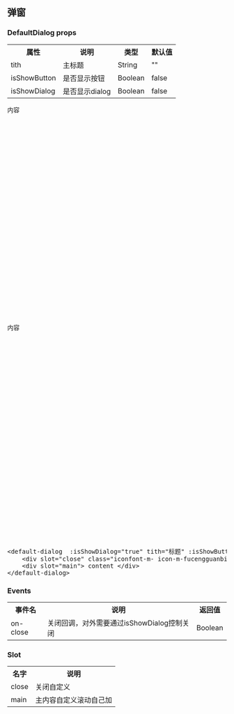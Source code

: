 <style lang="scss">

// Prefix
$css-prefix: kdx-;

// variable
$c0: #212121;
$c1: #ffffff;
$c2: #ff3c29;
$c3: #ff6f29;
$c4: #cccccc;
$c5: transparent;
$c6: #ffd600;
$c7: #e6e7eb;
$c8: #379fff;
$c9: #2f82ff;
$c10: #09c15f;
$c11: #F5F5F5;
$c12:#FFEFE6;
$c13:#2D8CF0;
$c14:#F0FAFF;
$c15:#969696;
$c16:#FFF3F5;
$c17:#E6FFF9;
$c18:#00A0EE;
$c19:#000000;

// width
$w: 100%;

// inline-block
.ib{
  display: inline-block;
}

// function
@function px2rpx($n) {
  @return $n * 1 + px;
}

// mixin
@mixin height($size: 0) {
  height: px2rpx($size);
  line-height: px2rpx($size);
  // #ifdef H5
  line-height: px2rpx($size - 3);
  // #endif
  // set button border-radius important
  border-radius: px2rpx($size / 2) !important;
}

@mixin lh($size: 0) {
  height: px2rpx($size);
  line-height: px2rpx($size);
}

@mixin wh($size: 0) {
  width: px2rpx($size);
  height: px2rpx($size);
}

@mixin allResize($size, $br, $fsize, $b) {
  width: px2rpx($size);
  height: px2rpx($size/$b);
  line-height: px2rpx($size/$b);
  border-radius: px2rpx($br);
  font-size: px2rpx($fsize);
}

@mixin lt12($size, $b){
  transform:scale($b);
  display:inline-block;
  white-space:nowrap;
  margin-left:- px2rpx($size);
}

// resize
.h32 {
  @include height(32);
}
.h34 {
  @include height(34);
}
.h40 {
  @include height(40);
}
// plv
.plv{
    position: relative;
}

// icon
.icon{
  font-size: px2rpx(12);
  // color: $c15;
}



/* --------uni.scss移入---------- */

.van-hairline, 
.van-hairline--bottom,
.van-hairline--left,
.van-hairline--right,
.van-hairline--surround,
.van-hairline--top,
.van-hairline--top-bottom {
    position: relative;
}

// 一像素边框
.van-hairline--bottom:after,
.van-hairline--left:after,
.van-hairline--right:after,
.van-hairline--surround:after,
.van-hairline--top-bottom:after,
.van-hairline--top:after,
.van-hairline:after {
    content: ' ';
    position: absolute;
    pointer-events: none;
    box-sizing: border-box;
    -webkit-transform-origin: center;
    transform-origin: center;
    top: -50%;
    left: -50%;
    right: -50%;
    bottom: -50%;
    -webkit-transform: scale(0.5);
    transform: scale(0.5);
}

.van-hairline--top:after {
    border-width: 1px 0 0 0;
}

.van-hairline--left:after {
    border-width: 0 0 0 1px;
}

.van-hairline--right:after {
    border-right-width: 1px;
}

.van-hairline--bottom:after {
    border-width:  0 0 1px 0;
}

.van-hairline--top-bottom:after {
    border-width: 1px 0;
}

// img
$img-prefix-cls: $css-prefix + "img-box";
.#{$img-prefix-cls} {
  overflow: hidden;
  display: flex;
  .img {
    flex: 1;
  }
  &.small-1 {
    @include wh(60);
    border-radius: px2rpx(6);
  }
  &.small-2 {
    @include wh(70);
    border-radius: px2rpx(6);
  }
  &.middle-1 {
    @include wh(80);
    border-radius: px2rpx(6);
  }
  &.middle-2 {
    @include wh(90);
    border-radius: px2rpx(6);
  }
  &.large-1 {
    @include wh(100);
    border-radius: px2rpx(6);
  }
  &.large-2 {
    @include wh(110);
    border-radius: px2rpx(6);
  }
}

// num group
$num-prefix-cls: $css-prefix + "num-wrap";
.#{$num-prefix-cls} {
  display: flex;
  align-items:center;
  .txt{
    width: px2rpx(36);
    height: px2rpx(18);
    line-height: px2rpx(18);
    background: $c11;
    border-radius: px2rpx(2);
    border:0;
    color: $c0;
    font-weight: bold;
    text-align: center;
    font-size: px2rpx(12);
  }
}

// item group
$item-prefix-cls: $css-prefix + "item-wrap";
.#{$item-prefix-cls}{
  background: $c1;
  padding: px2rpx(8) px2rpx(12);
  display: flex;
  

  &.notptb{
    padding-bottom: 0;
  }

  .hot{
    position: absolute;
    background: $c2;
    color: $c1;
    text-align: center;
    @include allResize(28,6,12,0.875);
    border-bottom-left-radius: px2rpx(20);
    border-bottom-right-radius: px2rpx(20);
    left: px2rpx(0);
  }

  .select-gp{
    padding-right:px2rpx(13);
    display: flex;
    align-items: center;
    color: $c4;
    font-size:px2rpx(18);
    .icon-m-yes{
      color: $c2;
    }
  }

  .kdx-img-box{
    margin-right: px2rpx(12);
  }
  .gp-types,
  .gp-work{
    vertical-align: middle;
    display:inline-block;
  }

  .gp-types{
    margin-top: - px2rpx(2);
    text-align: center;
    .item{
      display: inline-block;
      @include allResize(18, 2, 12, 1);
      &.x{
        background: $c12;
        color: $c2;
      }
      &.d{
        background: $c17;
        color: $c10;
      }
      &.r{
        margin-right: px2rpx(4);
      }
      &.s{
        background: $c14;
        color: $c13;
      }
    }
  }

  .tith{
    margin-bottom: px2rpx(9);
    font-size:px2rpx(12);
    font-weight: 500;
    color:$c0;
    .gp-work{
      width: px2rpx(28);
      height: px2rpx(14);
      line-height: px2rpx(14);
      text-align:center;
      color: $c1;
      border-radius: px2rpx(2);
      font-size:px2rpx(12);
      .span{
        display:inline-block;
        transform:scale(0.75);
        white-space: nowrap;
        margin-left: - px2rpx(2);
      }
      background: linear-gradient(114.57deg, #FF8A00 19.05%, #FF4C14 87.67%);
    }
  }

  .p{
    margin-bottom: px2rpx(9);
    font-weight: 500;
    font-size:px2rpx(12);
    color: $c15;
    background:$c11;
    border-radius: px2rpx(4);
    padding: 0 px2rpx(8);
    &.des{
     background:$c5;
     padding:0; 
    }
  }

  .member{
    margin-bottom: px2rpx(9);
    text-align: center;
    @include allResize(30, 2, 8, 2);
    background: $c16;
    color: $c2;
    border: 1px solid $c2;
    *{
      @include lt12(2,0.6666666);
    }
  }

  .gp{
    display: flex;
    align-items: center;
    margin-bottom: px2rpx(9);
    &.lst{
      margin:0;
      padding:0;
    }
    &.notlast{
      margin-top: - px2rpx(9);
    }
    .mp{
      color: $c2;
      flex: 1;
      font-weight: 500;
      .pic{
        font-size: px2rpx(16);
      }
      .ut{
        font-size: px2rpx(12);
        margin-right: px2rpx(2);
      }
    }
    .rt{
      text-align: right;
      flex: 1;
      .error{
        color: $c2;
        font-size: px2rpx(10);
        *{
          @include lt12(2,0.8333333)
        }
      }
      .add{
        font-size: px2rpx(17.5);
        color: $c2;
      }
      .specifications{
        display:inline-block;
        text-align:center;
        @include allResize(45, 28, 11, 2.6);
        background: $c2;
        color: $c1;
      }
      .nums{
        font-size: px2rpx(12);
        color:$c15;
      }
      .collection{
        font-size: px2rpx(18);
        color:$c15;
        &.ac{
          color: $c2;
        }
      }
      .num-picker{
        display:inline-block;
        text-align:center;
      }
      .warn{
        color: $c2;
        font-size: px2rpx(10);
        *{
          @include lt12(2,0.8333333)
        }
      }
      .estimate{
        font-size: px2rpx(12);
        font-weight: 500;
        .lb{
          color:$c0;
        }
        .pic{
          color:$c2;
        }
      }
    }

    .l{
      font-size: px2rpx(12);
      font-weight: 500;
      text-decoration:line-through;
      color:$c15;
      flex:1;
    }
    .r{
      text-align: right;
      font-size: px2rpx(10);
      *{
        @include lt12(2,0.8333333)
      }
      color:$c15;
      flex:1;
    }

    .btns{
      flex:1;
      display:flex;
      justify-content:flex-end;
      .kdx-btn{
        margin-left: px2rpx(12);
         @include allResize(76, 14, 12, 2.7);
         display: inline-block;
         // #ifdef H5
         line-height: 27px;
         // #endif
      }
      .success{
        .kdx-btn{
          color: $c10;
          border-color: $c10;
        }
      }
      .err{
        .kdx-btn{
          color: $c2;
          border-color: $c2;
        }
      }
    }
  }
}


// Button
$btn-prefix-cls: $css-prefix + "btn";
.#{$btn-prefix-cls} {
  &:focus{
    outline: none;
  }
  @include height(34);
  border-radius: px2rpx(64);
  background: $c2;
  color: $c1;
  font-size: px2rpx(16);
  font-weight: normal;
  width: 100%;
  border: 0;
  // margin: 0 auto;
  &::after {
    border: 0;
  }

  &.ghost[disabled] {
    border: 1px solid $c7;
    color: $c4 !important;
    background: $c5 !important;
  }
  &[disabled] {
    background: $c4 !important;
    color: $c1 !important;
  }

  // type 控制颜色
  &.primary.ghost,
  &.default.ghost {
    background: $c5;
    border: 1px solid $c2;
    color: $c2;
  }

  &.primary {
    border-radius: px2rpx(20);
    font-size: px2rpx(14);
  }

  &.do {
    background: linear-gradient(132.57deg, $c2 0%, $c3 94.38%);
    font-size: px2rpx(14);
    font-weight: 500;
    &.ghost {
      background: $c5;
      border: 1px solid $c2;
      color: $c2;
    }
  }

  &.know {
    border-radius: px2rpx(20);
    background: $c6;
    color: $c2;
    font-weight: 500;
    &.ghost {
      border: 1px solid $c2;
      background: $c5;
      color: $c6;
    }
  }

  &.finished {
    border-radius: px2rpx(20);
    background: $c4;
    font-size: px2rpx(14);
    font-weight: 500;
    color: $c1;
  }

  &.do-get {
    border-radius: px2rpx(80);
    background: linear-gradient(132.57deg, $c2 0%, $c3 94.38%);
    font-size: px2rpx(12);
    color: $c1;
    &.ghost {
      background: linear-gradient(309.84deg, $c8 7.21%, $c9 92.67%);
    }
  }

  &.text {
    border-radius: px2rpx(11);
    background: $c5;
    border: 1px solid $c2;
    font-size: px2rpx(12);
    color: $c2;
    &.ghost {
      border: 1px solid $c7;
      background: $c5;
      color: $c0;
    }
  }

  &.success {
    background: $c10;
    border-radius: px2rpx(14);
    font-size: px2rpx(12);
    color: $c1;
    &.ghost {
      background: $c5;
      border: 1px solid $c10;
      color: $c10;
    }
  }

  &.small {
    @include height(28);
    // by Houqiang update
    font-size: px2rpx(12) !important;
    font-weight: normal !important;
  }
  &.middle {
    @include height(38);
    // by Houqiang update
    font-size: px2rpx(14) !important;
    font-weight: 500 !important;
  }
  &.large {
    @include height(40);
  }

  // theme
  &.hollow {
    border-radius: px2rpx(20);
    background: $c5;
    box-sizing: border-box;
    border: 1px solid $c2;
    color: $c2;
    font-size: px2rpx(14);
    font-weight: 600;
  }
  &.theme0 {
    border-radius: px2rpx(20);
    background: $c6;
    color: $c2;
    border: 0;
    font-size: px2rpx(16);
    font-weight: 500;
  }
  &.theme1 {
    border-radius: px2rpx(20);
    background: $c4;
    color: #ffffff;
    font-size: px2rpx(14);
  }
  &.theme2 {
    border-radius: px2rpx(20);
    color: #ffffff;
    font-size: px2rpx(14);
  }
}

// ButtonGroup
$btn-group-prefix-cls: $css-prefix + "button-group";
.#{$btn-group-prefix-cls} {
  width: 100%;
  display: flex;
  .group {
    flex: 1;
    &.kdx-btn,
    .kdx-btn {
      font-weight: 500;
      font-size: px2rpx(14);
    }

    &:not(:first-child):not(:last-child) {
      &.kdx-btn,
      .kdx-btn {
        border-radius: 0 !important;
      }
    }

    &:first-child {
      &.kdx-btn,
      .kdx-btn {
        border-top-right-radius: 0 !important;
        border-bottom-right-radius: 0 !important;
      }
    }
    &:last-child {
      &.kdx-btn,
      .kdx-btn {
        border-top-left-radius: 0 !important;
        border-bottom-left-radius: 0 !important;
      }
    }
  }
  &.entity,
  &.hollow {
    .group {
      &:first-child {
        &.kdx-btn,
        .kdx-btn {
          background: $c1;
          border: 1px solid $c7;
          border-right: 0;
          box-sizing: border-box;
          color: $c0;
        }
      }
    }
  }
  &.entity {
    .group {
      &.kdx-btn,
      .kdx-btn {
        // font-weight: normal;
      }
      &:first-child {
        &.kdx-btn,
        .kdx-btn {
          background: $c0;
          border: 0;
          color: $c1;
        }
      }
    }
  }
  &.simple.entity {
    .group {
      &.kdx-btn,
      .kdx-btn {
        background: linear-gradient(132.57deg, $c2 0%, $c3 94.38%);
        &.small {
          @include height(28);
        }

        &.middle {
          @include height(38);
        }
      }
    }
  }
}

// background
.bg0 {
  background: linear-gradient(132.57deg, $c2 0%, $c3 94.38%);
}

// padding
.ptb {
  padding: 0 px2rpx(15) !important;
  width: auto !important;
}

.ptd28 {
  padding: 0 px2rpx(14);
  width: auto !important;
  margin-left: px2rpx(12);
}

// width
.w100 {
  width: px2rpx(100);
  margin: 0 auto;
}
// cell
$cell-wrap:$css-prefix + 'cell-wrap';
.#{$cell-wrap}{
  background: rgba(255,255,255,1);
  
  font-size: px2rpx(14);
  color: $c0;
  font-weight: 500;

  padding-left: px2rpx(12);

  .van-hairline--bottom::after {
    border-bottom-color: $c7;
    border-style: solid;
  }
  .van-hairline--bottom{
    min-height: px2rpx(48);
    &.more-line{
      min-height: px2rpx(68);
    }
    box-sizing: border-box;
    display:flex;
    justify-content: space-between;
    align-items: center;
    padding: px2rpx(12) px2rpx(12) px2rpx(12) 0;
  }
  
  .m-wp,
  .icon-wp{
    display:flex;
    align-items: center;
  }
  .content{
    color: $c15;
    text-align: right;
  }
  .icon-m-right{
    font-size: px2rpx(20);
  }
  .icon-m-zhifubao1{
    // color:$c18;
  }
  .left-icon{
    font-size:px2rpx(24);
    padding-right: px2rpx(8);
  }
  &.more-line{
    .left-icon{
      font-size:px2rpx(32);
      padding-right: px2rpx(12);
    }
  }
  .kdx-btn{
    width: px2rpx(76);
    font-weight: 500 !important;
  }
  .main-content-wrap{
    flex: 1;
  }
  .status{
    margin-left: px2rpx(8);
    @include height(16);
    padding:0 px2rpx(8);
    background: $c16;
    color: $c2;
    div{
      @include lt12(2,0.8333333);
      font-size:px2rpx(12);
      font-weight: 600;
    }
  }
  .abstract-content,
  .main-abstract{
    font-size:px2rpx(12);
    color: $c15;
    font-weight: normal;
  }
}
// field
$field-wrap: $css-prefix + 'field-wrap';
.#{$field-wrap} {
  background-color: #ffffff;
  padding-left: 12px;
  .field-box {
    display: flex;
    align-items: center;
    background-color: #ffffff;
    padding: px2rpx(16) px2rpx(12) px2rpx(16) 0;
    position: relative;
    &:after {
      content: ' ';
      position: absolute;
      pointer-events: none;
      box-sizing: border-box;
      -webkit-transform-origin: center;
      transform-origin: center;
      top: -50%;
      left: -50%;
      right: -50%;
      bottom: -50%;
      -webkit-transform: scale(0.5);
      transform: scale(0.5);
    }
    &.bottom-border {
      &:after {
        border-bottom-color: #e6e7eb;
        border-style: solid;
        border-width: 0 0 1px 0;
      }
    }
  }
  .left-icon {
    font-size: px2rpx(24);
    padding-right: px2rpx(8);
  }
  .label {
    font-size: px2rpx(14);
    line-height: px2rpx(16);
    padding-right: px2rpx(12);
    font-weight: 500;
    width: px2rpx(86);
    color: $c0;
    flex-shrink: 0;
  }
  .field-body {
    flex: 1;

  }
  .field-textarea,
  .field-input {
     font-size: px2rpx(14);
     font-weight: 500;
     line-height: px2rpx(16);
     color: $c0;
    &.left {
      text-align: left;
    }
    &.right {
      text-align: right;
    }
    .input-placeholder, .uni-input-placeholder {
      color: $c15;
    }
   }
  .readonly {
    font-size: px2rpx(14);
    font-weight: 500;
    line-height: px2rpx(16);
    color: $c0;
  }
  .field-textarea {
    height: px2rpx(20);
    width: auto;
  }
  .right-icon {
    font-size: px2rpx(20);
    color: $c0;
  }
  .field-disabled {
    .label {
      color: $c4;
    }
    .field-textarea,
    .field-input {
      .input-placeholder, .uni-input-placeholder {
        color: $c4;
      }
    }
  }
  .field-align {
    align-items: flex-start;
  }
}

// shadow
.shadow-wrap{
  background:$c19;
  position: absolute;
  left: 0;
  right: 0;
  top: 0;
  bottom: 0;
  opacity: 0.7;
}

// default diglog
$default-dialog-wrap: $css-prefix + 'default-dialog-wrap';
.#{$default-dialog-wrap}{
    &.small{
        .ct-wrap{
            top:px2rpx(367);
        }
    }
  .ct-wrap{
    position: absolute;
    top: px2rpx(137);
    bottom:0;
    left:0;
    right:0;
    display:flex;
    background:$c1;
    border-radius: px2rpx(10) px2rpx(10) 0px 0px;
    flex-direction:column;
    .tith{
      padding: px2rpx(16);
      text-align: center;
      display:flex;
      align-items:center;
      .th{
        color: $c0;
        font-size: px2rpx(16);
        font-weight: bold;
        flex:1;
      }
      .close{
        position: absolute;
        right: px2rpx(16);
        width:px2rpx(24);
        height:px2rpx(24);
        // background:red;
        overflow:hidden;
        div{
          font-size: px2rpx(24);
          vertical-align: top;
        }
      }
    }
    .main{
      flex:1;
      padding:0 px2rpx(16);
      overflow: hidden;
    }
    .sub{
      border-top:1px solid $c7;
      padding: px2rpx(7) px2rpx(12);
    }
  }
}


pre{
  color:$c1 !important;
}
.wx{
  width:200px;
}
</style>

## 弹窗

### DefaultDialog props

<table>
  <tr>
      <th>属性</th>
      <th>说明</th>
      <th>类型</th>
      <th>默认值</th>
  </tr>
  <tr>
      <td>tith</td>
      <td>主标题</td>
      <td>String</td>
      <td>""</td>
  </tr>
  <tr>
      <td>isShowButton</td>
      <td>是否显示按钮</td>
      <td>Boolean</td>
      <td>false</td>
  </tr>
  <tr>
      <td>isShowDialog</td>
      <td>是否显示dialog</td>
      <td>Boolean</td>
      <td>false</td>
  </tr>
</table>

<div style="width:320px;height:500px;position:relative;">
<default-dialog  :isShowDialog="true" tith="标题" :isShowButton="true">
    <div slot="close" style="color:#e6e7eb" class="iconfont-m- icon-m-fucengguanbi2"></div>
    <div slot="main"> 内容 </div>
</default-dialog>
</div>

<div style="width:320px;height:500px;position:relative;">
<default-dialog :classNames="['small']"  :isShowDialog="true" tith="标题" :isShowButton="true">
    <div slot="close" style="color:#e6e7eb" class="iconfont-m- icon-m-fucengguanbi2"></div>
    <div slot="main"> 内容 </div>
</default-dialog>
</div>
<pre>
&lt;default-dialog  :isShowDialog="true" tith="标题" :isShowButton="true"&gt;
    &lt;div slot="close" class="iconfont-m- icon-m-fucengguanbi2"&gt;&lt;/div&gt;
    &lt;div slot="main"&gt; content &lt;/div&gt;
&lt;/default-dialog&gt;
</pre>

### Events

<table>
    <tr>
      <th>事件名</th>
      <th>说明</th>
      <th>返回值</th>
    </tr>
    <tr>
      <td>on-close</td>
      <td>关闭回调，对外需要通过isShowDialog控制关闭</td>
      <td>Boolean</td>
    </tr>
</table>

### Slot

<table>
    <tr>
      <th>名字</th>
      <th>说明</th>
    </tr>
    <tr>
        <td>close</td>
        <td>关闭自定义</td>
    </tr>
    <tr>
        <td>main</td>
        <td>主内容自定义滚动自己加</td>
    </tr>
</table>
